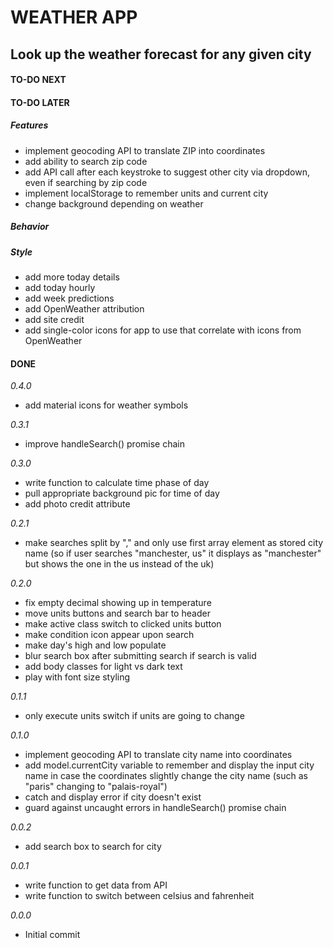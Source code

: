 # WEATHER APP

## Look up the weather forecast for any given city

#### TO-DO NEXT

#### TO-DO LATER

##### Features

-   implement geocoding API to translate ZIP into coordinates
-   add ability to search zip code
-   add API call after each keystroke to suggest other city via dropdown, even if searching by zip code
-   implement localStorage to remember units and current city
-   change background depending on weather

##### Behavior

##### Style

-   add more today details
-   add today hourly
-   add week predictions
-   add OpenWeather attribution
-   add site credit
-   add single-color icons for app to use that correlate with icons from OpenWeather

#### DONE

_0.4.0_

-   add material icons for weather symbols

_0.3.1_

-   improve handleSearch() promise chain

_0.3.0_

-   write function to calculate time phase of day
-   pull appropriate background pic for time of day
-   add photo credit attribute

_0.2.1_

-   make searches split by "," and only use first array element as stored city name (so if user searches "manchester, us" it displays as "manchester" but shows the one in the us instead of the uk)

_0.2.0_

-   fix empty decimal showing up in temperature
-   move units buttons and search bar to header
-   make active class switch to clicked units button
-   make condition icon appear upon search
-   make day's high and low populate
-   blur search box after submitting search if search is valid
-   add body classes for light vs dark text
-   play with font size styling

_0.1.1_

-   only execute units switch if units are going to change

_0.1.0_

-   implement geocoding API to translate city name into coordinates
-   add model.currentCity variable to remember and display the input city name in case the coordinates slightly change the city name (such as "paris" changing to "palais-royal")
-   catch and display error if city doesn't exist
-   guard against uncaught errors in handleSearch() promise chain

_0.0.2_

-   add search box to search for city

_0.0.1_

-   write function to get data from API
-   write function to switch between celsius and fahrenheit

_0.0.0_

-   Initial commit
